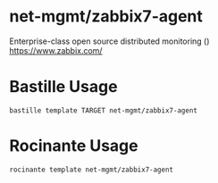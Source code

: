 # net-mgmt/zabbix7-agent
Enterprise-class open source distributed monitoring ()
https://www.zabbix.com/

# Bastille Usage
```shell
bastille template TARGET net-mgmt/zabbix7-agent
```

# Rocinante Usage
```shell
rocinante template net-mgmt/zabbix7-agent
```
